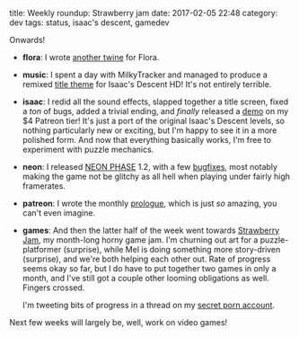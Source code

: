 title: Weekly roundup: Strawberry jam
date: 2017-02-05 22:48
category: dev
tags: status, isaac's descent, gamedev

Onwards!

- **flora**: I wrote [another twine](http://floraverse.com/comic/oneshots/573-state-of-emergency/) for Flora.

- **music**: I spent a day with MilkyTracker and managed to produce a remixed [title theme](https://soundcloud.com/lexyeevee/isaac-title) for Isaac's Descent HD!  It's not entirely terrible.

- **isaac**: I redid all the sound effects, slapped together a title screen, fixed a _ton_ of bugs, added a trivial ending, and _finally_ released a [demo](https://www.patreon.com/posts/isaacs-descent-7970240) on my $4 Patreon tier!  It's just a port of the original Isaac's Descent levels, so nothing particularly new or exciting, but I'm happy to see it in a more polished form.  And now that everything basically works, I'm free to experiment with puzzle mechanics.

- **neon**: I released [NEON PHASE](https://eevee.itch.io/neon-phase) 1.2, with a few [bugfixes](https://github.com/eevee/neon-phase/releases/tag/v1.2), most notably making the game not be glitchy as all hell when playing under fairly high framerates.

- **patreon**: I wrote the monthly [prologue](https://www.patreon.com/posts/february-7968737), which is just _so_ amazing, you can't even imagine.

- **games**: And then the latter half of the week went towards [Strawberry Jam](https://itch.io/jam/strawberry-jam), my month-long horny game jam.  I'm churning out art for a puzzle-platformer (surprise), while Mel is doing something more story-driven (surprise), and we're both helping each other out.  Rate of progress seems okay so far, but I do have to put together two games in only a month, and I've still got a couple other looming obligations as well.  Fingers crossed.

    I'm tweeting bits of progress in a thread on my [secret porn account](https://twitter.com/squishfox/status/826733159886704640).

Next few weeks will largely be, well, work on video games!
